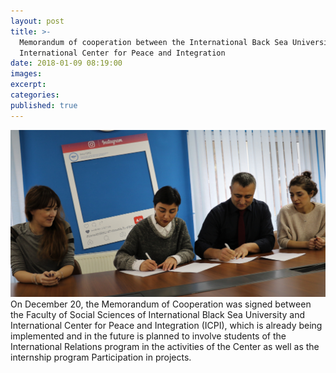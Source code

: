 ```yaml
---
layout: post
title: >-
  Memorandum of cooperation between the International Back Sea University and
  International Center for Peace and Integration
date: 2018-01-09 08:19:00
images:
excerpt:
categories:
published: true
---
```


![](/uploads/8o2a1034-1-2.jpg)On December 20, the Memorandum of Cooperation was signed between the Faculty of Social Sciences of International Black Sea University and International Center for Peace and Integration (ICPI), which is already being implemented and in the future is planned to involve students of the International Relations program in the activities of the Center as well as the internship program Participation in projects.